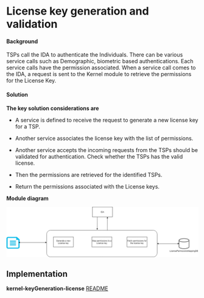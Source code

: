 ﻿# License key generation and validation

#### Background

TSPs call the IDA to authenticate the Individuals. There can be various service calls such as Demographic, biometric based authentications. Each service calls have the permission associated. When a service call comes to the IDA, a request is sent to the Kernel module to retrieve the permissions for the License Key.

#### Solution



**The key solution considerations are**

- A service is defined to receive the request to generate a new license key for a TSP. 

- Another service associates the license key with the list of permissions. 

- Another service accepts the incoming requests from the TSPs should be validated for authentication. Check whether the TSPs has the valid license.  

- Then the permissions are retrieved for the identified TSPs. 

- Return the permissions associated with the License keys.  

**Module diagram**



![Module Diagram](_images/LicenseKeyGeneration.jpg)



## Implementation


**kernel-keyGeneration-license** [README](../../../kernel/kernel-keyGeneration-license/README.md)
